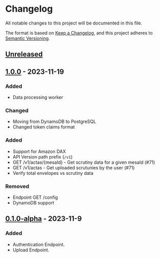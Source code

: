 # Changelog

All notable changes to this project will be documented in this file.

The format is based on [Keep a Changelog](https://keepachangelog.com/en/1.0.0/),
and this project adheres to [Semantic Versioning](https://semver.org/spec/v2.0.0.html).

## [Unreleased]

## [1.0.0] - 2023-11-19

### Added

- Data processing worker

### Changed

- Moving from DynamoDB to PostgreSQL
- Changed token claims format

### Added
- Support for Amazon DAX
- API Version path prefix (`/v1`)
- GET /v1/actas/{mesaId} - Get scrutiny data for a given mesaId (#71)
- GET /v1/actas - Get uploaded scrutunies by the user (#71)
- Verify total envelopes vs scrutiny data

### Removed

- Endpoint GET /config
- DynamoDB support

## [0.1.0-alpha] - 2023-11-9

### Added

- Authentication Endpoint.
- Upload Endpoint.

[unreleased]: https://github.com/LlibertadApp/backend/compare/v1.0.0...HEAD
[1.0.0]: https://github.com/LlibertadApp/backend/compare/v0.1.0-alpha...v1.0.0
[0.1.0-alpha]: https://github.com/LlibertadApp/backend/releases/tag/v0.1.0-alpha

